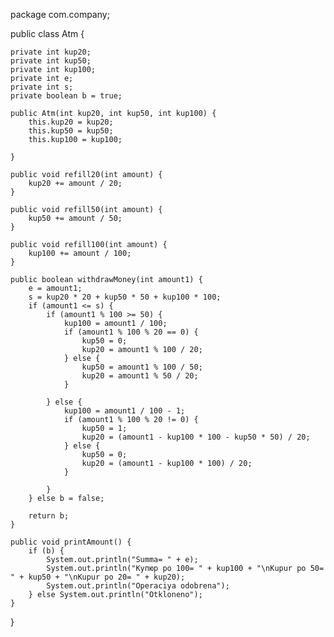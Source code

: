 package com.company;

public class Atm {

    private int kup20;
    private int kup50;
    private int kup100;
    private int e;
    private int s;
    private boolean b = true;

    public Atm(int kup20, int kup50, int kup100) {
        this.kup20 = kup20;
        this.kup50 = kup50;
        this.kup100 = kup100;

    }

    public void refill20(int amount) {
        kup20 += amount / 20;
    }

    public void refill50(int amount) {
        kup50 += amount / 50;
    }

    public void refill100(int amount) {
        kup100 += amount / 100;
    }

    public boolean withdrawMoney(int amount1) {
        e = amount1;
        s = kup20 * 20 + kup50 * 50 + kup100 * 100;
        if (amount1 <= s) {
            if (amount1 % 100 >= 50) {
                kup100 = amount1 / 100;
                if (amount1 % 100 % 20 == 0) {
                    kup50 = 0;
                    kup20 = amount1 % 100 / 20;
                } else {
                    kup50 = amount1 % 100 / 50;
                    kup20 = amount1 % 50 / 20;
                }

            } else {
                kup100 = amount1 / 100 - 1;
                if (amount1 % 100 % 20 != 0) {
                    kup50 = 1;
                    kup20 = (amount1 - kup100 * 100 - kup50 * 50) / 20;
                } else {
                    kup50 = 0;
                    kup20 = (amount1 - kup100 * 100) / 20;
                }

            }
        } else b = false;

        return b;
    }

    public void printAmount() {
        if (b) {
            System.out.println("Summa= " + e);
            System.out.println("Купюр po 100= " + kup100 + "\nKupur po 50= " + kup50 + "\nKupur po 20= " + kup20);
            System.out.println("Operaciya odobrena");
        } else System.out.println("Otkloneno");
    }
}

